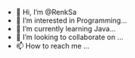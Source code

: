 - 👋 Hi, I’m @RenkSa
- 👀 I’m interested in Programming...
- 🌱 I’m currently learning Java...
- 💞️ I’m looking to collaborate on ...
- 📫 How to reach me ...

<!---
RenkSa/RenkSa is a ✨ special ✨ repository because its `README.md` (this file) appears on your GitHub profile.
You can click the Preview link to take a look at your changes.
--->
